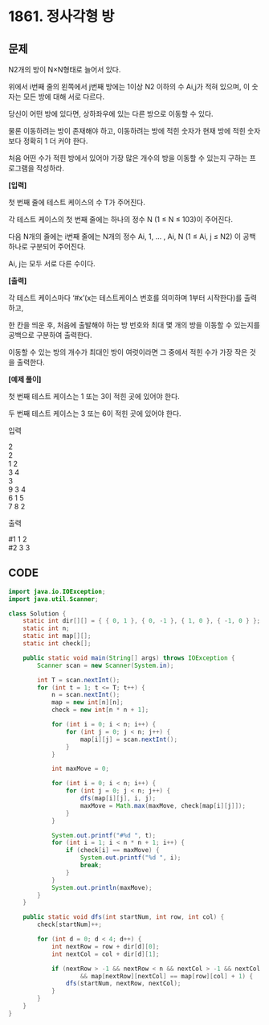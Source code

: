# 1861. 정사각형 방

##  문제

N2개의 방이 N×N형태로 늘어서 있다.  
  
위에서 i번째 줄의 왼쪽에서 j번째 방에는 1이상 N2 이하의 수 Ai,j가 적혀 있으며, 이 숫자는 모든 방에 대해 서로 다르다.  
  
당신이 어떤 방에 있다면, 상하좌우에 있는 다른 방으로 이동할 수 있다.  
  
물론 이동하려는 방이 존재해야 하고, 이동하려는 방에 적힌 숫자가 현재 방에 적힌 숫자보다 정확히 1 더 커야 한다.  
  
처음 어떤 수가 적힌 방에서 있어야 가장 많은 개수의 방을 이동할 수 있는지 구하는 프로그램을 작성하라.  
  
  
**\[입력\]**  
  
첫 번째 줄에 테스트 케이스의 수 T가 주어진다.  
  
각 테스트 케이스의 첫 번째 줄에는 하나의 정수 N \(1 ≤ N ≤ 103\)이 주어진다.  
  
다음 N개의 줄에는 i번째 줄에는 N개의 정수 Ai, 1, … , Ai, N \(1 ≤ Ai, j ≤ N2\) 이 공백 하나로 구분되어 주어진다.  
  
Ai, j는 모두 서로 다른 수이다.  
  
  
**\[출력\]**  
  
각 테스트 케이스마다 ‘\#x’\(x는 테스트케이스 번호를 의미하며 1부터 시작한다\)를 출력하고,  
  
한 칸을 띄운 후, 처음에 출발해야 하는 방 번호와 최대 몇 개의 방을 이동할 수 있는지를 공백으로 구분하여 출력한다.  
  
이동할 수 있는 방의 개수가 최대인 방이 여럿이라면 그 중에서 적힌 수가 가장 작은 것을 출력한다.  
  
  
**\[예제 풀이\]**  
  
첫 번째 테스트 케이스는 1 또는 3이 적힌 곳에 있어야 한다.  
  
두 번째 테스트 케이스는 3 또는 6이 적힌 곳에 있어야 한다.

입력

2  
2  
1 2  
3 4  
3  
9 3 4  
6 1 5  
7 8 2

  
출력

\#1 1 2  
\#2 3 3

## CODE

```java
import java.io.IOException;
import java.util.Scanner;

class Solution {
	static int dir[][] = { { 0, 1 }, { 0, -1 }, { 1, 0 }, { -1, 0 } };
	static int n;
	static int map[][];
	static int check[];

	public static void main(String[] args) throws IOException {
		Scanner scan = new Scanner(System.in);

		int T = scan.nextInt();
		for (int t = 1; t <= T; t++) {
			n = scan.nextInt();
			map = new int[n][n];
			check = new int[n * n + 1];

			for (int i = 0; i < n; i++) {
				for (int j = 0; j < n; j++) {
					map[i][j] = scan.nextInt();
				}
			}

			int maxMove = 0;

			for (int i = 0; i < n; i++) {
				for (int j = 0; j < n; j++) {
					dfs(map[i][j], i, j);
					maxMove = Math.max(maxMove, check[map[i][j]]);
				}
			}

			System.out.printf("#%d ", t);
			for (int i = 1; i < n * n + 1; i++) {
				if (check[i] == maxMove) {
					System.out.printf("%d ", i);
					break;
				}
			}
			System.out.println(maxMove);
		}
	}

	public static void dfs(int startNum, int row, int col) {
		check[startNum]++;

		for (int d = 0; d < 4; d++) {
			int nextRow = row + dir[d][0];
			int nextCol = col + dir[d][1];

			if (nextRow > -1 && nextRow < n && nextCol > -1 && nextCol < n
					&& map[nextRow][nextCol] == map[row][col] + 1) {
				dfs(startNum, nextRow, nextCol);
			}
		}
	}
}
```

